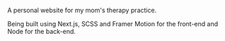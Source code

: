 A personal website for my mom's therapy practice.

Being built using Next.js, SCSS and Framer Motion for the front-end and Node for the back-end.